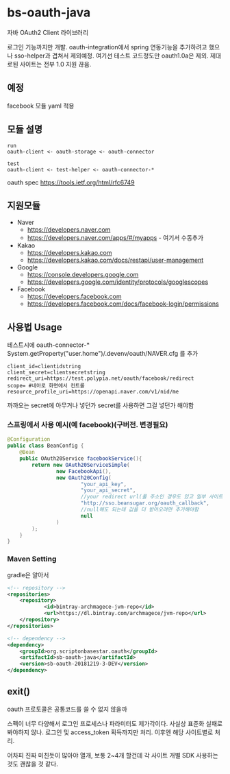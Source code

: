 # bs-oauth-java
자바 OAuth2 Client 라이브러리

로그인 기능까지만 개발. oauth-integration에서 spring 연동기능을 추가하려고 했으나
sso-helper과 겹쳐서 제외예정.
여기선 테스트 코드정도만
oauth1.0a은 제외. 제대로된 사이트는 전부 1.0 지원 끊음.

## 예정

facebook 모듈 yaml 적용

## 모듈 설명

```text
run
oauth-client <- oauth-storage <- oauth-connector 

test
oauth-client <- test-helper <- oauth-connector-* 
```
oauth spec
https://tools.ietf.org/html/rfc6749


## 지원모듈

* Naver
  * https://developers.naver.com
  * https://developers.naver.com/apps/#/myapps - 여기서 수동추가
* Kakao
  * https://developers.kakao.com
  * https://developers.kakao.com/docs/restapi/user-management
* Google
  * https://console.developers.google.com
  * https://developers.google.com/identity/protocols/googlescopes
* Facebook
  * https://developers.facebook.com
  * https://developers.facebook.com/docs/facebook-login/permissions


## 사용법 Usage

테스트시에 oauth-connector-* System.getProperty("user.home")/.devenv/oauth/NAVER.cfg 를 추가
```properties
client_id=clientidstring
client_secret=clientsecretstring
redirect_uri=https://test.polypia.net/oauth/facebook/redirect
scope= #네아로 화면에서 컨트롤
resource_profile_uri=https://openapi.naver.com/v1/nid/me
```
까까오는 secret에 아무거나 넣던가 secret를 사용하면 그걸 넣던가 해야함


### 스프링에서 사용 예시(예 facebook)(구버전. 변경필요)
```java
@Configuration
public class BeanConfig {
	@Bean
	public OAuth20Service facebookService(){
		return new OAuth20ServiceSimple(
				new FacebookApi(),
				new OAuth20Config(
						"your_api_key",
						"your_api_secret",
						//your redirect url(풀 주소인 경우도 있고 일부 사이트는 경로만 쓰는 경우도있고)
						"http://sso.beansugar.org/oauth_callback",
						//null해도 되는데 값을 더 받아오려면 추가해야함
						null
				)
		);
	}
}
```

### Maven Setting

gradle은 알아서

```xml
<!-- repository -->
<repositories>
	<repository>
			<id>bintray-archmagece-jvm-repo</id>
			<url>https://dl.bintray.com/archmagece/jvm-repo</url>
	</repository>
</repositories>
```

```xml
<!-- dependency -->
<dependency>
	<groupId>org.scriptonbasestar.oauth</groupId>
	<artifactId>sb-oauth-java</artifactId>
	<version>sb-oauth-20181219-3-DEV</version>
</dependency>
```

## exit()

oauth 프로토콜은 공통코드를 쓸 수 없지 않을까

스펙이 너무 다양해서 로그인 프로세스나 파라미터도 제가각이다.
사실상 표준화 실패로 봐야하지 않나.
로그인 및 access_token 획득까지만 처리. 이후엔 해당 사이트별로 처리.

어차피 진짜 미친듯이 많아야 열개, 보통 2~4개 할건데 각 사이트 개별 SDK 사용하는것도 괜찮을 것 같다.

